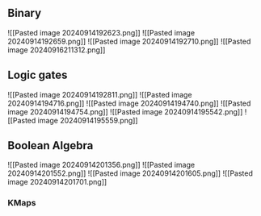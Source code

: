 ## Binary
![[Pasted image 20240914192623.png]]
![[Pasted image 20240914192659.png]]
![[Pasted image 20240914192710.png]]
![[Pasted image 20240916211312.png]]

## Logic gates
![[Pasted image 20240914192811.png]]
![[Pasted image 20240914194716.png]]
![[Pasted image 20240914194740.png]]
![[Pasted image 20240914194754.png]]
![[Pasted image 20240914195542.png]]
![[Pasted image 20240914195559.png]]

## Boolean Algebra
![[Pasted image 20240914201356.png]]
![[Pasted image 20240914201552.png]]
![[Pasted image 20240914201605.png]]
![[Pasted image 20240914201701.png]]
### KMaps




